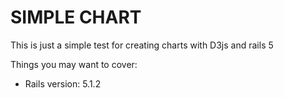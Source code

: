 # SIMPLE CHART

This is just a simple test for creating charts with D3js and rails 5

Things you may want to cover:

* Rails version: 5.1.2
